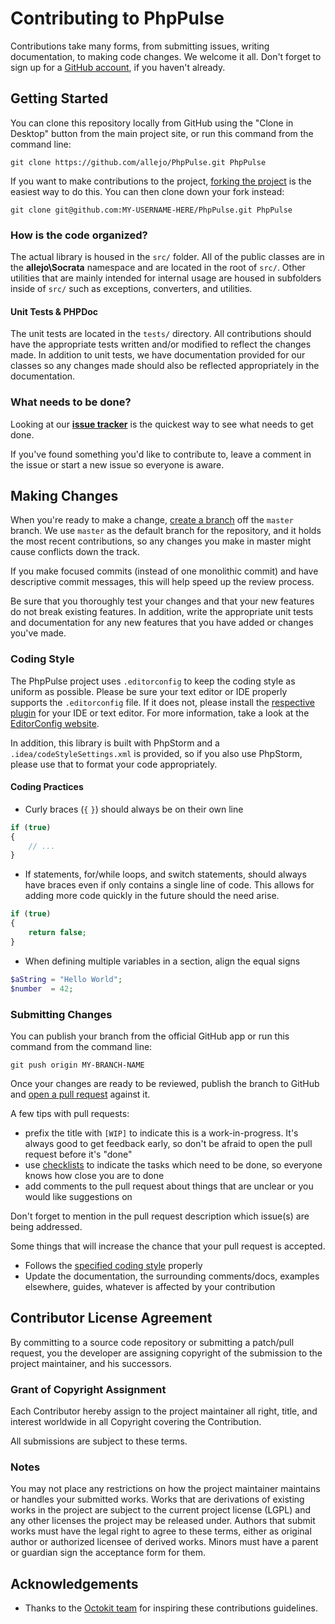 # Contributing to PhpPulse

Contributions take many forms, from submitting issues, writing documentation, to making code changes. We welcome it all. Don't forget to sign up for a [GitHub account](https://github.com/join), if you haven't already.

## Getting Started

You can clone this repository locally from GitHub using the "Clone in Desktop" button from the main project site, or run this command from the command line:

`git clone https://github.com/allejo/PhpPulse.git PhpPulse`

If you want to make contributions to the project, [forking the project](https://help.github.com/articles/fork-a-repo) is the easiest way to do this. You can then clone down your fork instead:

`git clone git@github.com:MY-USERNAME-HERE/PhpPulse.git PhpPulse`

### How is the code organized?

The actual library is housed in the `src/` folder. All of the public classes are in the **allejo\Socrata** namespace and are located in the root of `src/`. Other utilities that are mainly intended for internal usage are housed in subfolders inside of `src/` such as exceptions, converters, and utilities.

#### Unit Tests & PHPDoc

The unit tests are located in the `tests/` directory. All contributions should have the appropriate tests written and/or modified to reflect the changes made. In addition to unit tests, we have documentation provided for our classes so any changes made should also be reflected appropriately in the documentation.

### What needs to be done?

Looking at our [**issue tracker**](https://github.com/allejo/PhpPulse/issues?state=open) is the quickest way to see what needs to get done.

If you've found something you'd like to contribute to, leave a comment in the issue or start a new issue so everyone is aware.

## Making Changes

When you're ready to make a change, [create a branch](https://help.github.com/articles/fork-a-repo#create-branches) off the `master` branch. We use `master` as the default branch for the repository, and it holds the most recent contributions, so any changes you make in master might cause conflicts down the track.

If you make focused commits (instead of one monolithic commit) and have descriptive commit messages, this will help speed up the review process.

Be sure that you thoroughly test your changes and that your new features do not break existing features. In addition, write the appropriate unit tests and documentation for any new features that you have added or changes you've made.

### Coding Style

The PhpPulse project uses `.editorconfig` to keep the coding style as uniform as possible. Please be sure your text editor or IDE properly supports the `.editorconfig` file. If it does not, please install the [respective plugin](http://editorconfig.org/#download) for your IDE or text editor. For more information, take a look at the [EditorConfig website](http://editorconfig.org/).

In addition, this library is built with PhpStorm and a `.idea/codeStyleSettings.xml` is provided, so if you also use PhpStorm, please use that to format your code appropriately.

#### Coding Practices

- Curly braces (`{` `}`) should always be on their own line

```php
if (true)
{
    // ...
}
```

- If statements, for/while loops, and switch statements, should always have braces even if only contains a single line of code. This allows for adding more code quickly in the future should the need arise.

```php
if (true)
{
    return false;
}
```

- When defining multiple variables in a section, align the equal signs

```php
$aString = "Hello World";
$number  = 42;
```

### Submitting Changes

You can publish your branch from the official GitHub app or run this command from the command line:

`git push origin MY-BRANCH-NAME`

Once your changes are ready to be reviewed, publish the branch to GitHub and [open a pull request](https://help.github.com/articles/using-pull-requests) against it.

A few tips with pull requests:

 - prefix the title with `[WIP]` to indicate this is a work-in-progress. It's always good to get feedback early, so don't be afraid to open the pull request
   before it's "done"
 - use [checklists](https://github.com/blog/1375-task-lists-in-gfm-issues-pulls-comments) to indicate the tasks which need to be done, so everyone knows how close you are to done
 - add comments to the pull request about things that are unclear or you would like suggestions on

Don't forget to mention in the pull request description which issue(s) are being addressed.

Some things that will increase the chance that your pull request is accepted.

- Follows the [specified coding style](#coding-style) properly
- Update the documentation, the surrounding comments/docs, examples elsewhere, guides, whatever is affected by your contribution

## Contributor License Agreement

By committing to a source code repository or submitting a patch/pull request, you the developer are assigning copyright of the submission to the project maintainer, and his successors.

### Grant of Copyright Assignment

Each Contributor hereby assign to the project maintainer all right, title, and interest worldwide in all Copyright covering the Contribution.

All submissions are subject to these terms.

### Notes
You may not place any restrictions on how the project maintainer maintains or handles your submitted works. Works that are derivations of existing works in the project are subject to the current project license (LGPL) and any other licenses the project may be released under. Authors that submit works must have the legal right to agree to these terms, either as original author or authorized licensee of derived works. Minors must have a parent or guardian sign the acceptance form for them.

## Acknowledgements

- Thanks to the [Octokit team](https://github.com/octokit/octokit.net/blob/master/CONTRIBUTING.md) for inspiring these contributions guidelines.
